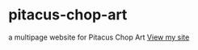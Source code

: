 # pitacus-chop-art
a multipage website for Pitacus Chop Art
[View my site](https://emiyaji.github.io/pitacus-chop-art/)